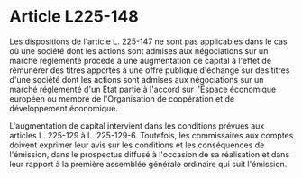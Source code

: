 # Article L225-148

Les dispositions de l'article L. 225-147 ne sont pas applicables dans le cas où une société dont les actions sont admises aux négociations sur un marché réglementé procède à une augmentation de capital à l'effet de rémunérer des titres apportés à une offre publique d'échange sur des titres d'une société dont les actions sont admises aux négociations sur un marché réglementé d'un Etat partie à l'accord sur l'Espace économique européen ou membre de l'Organisation de coopération et de développement économique.

L'augmentation de capital intervient dans les conditions prévues aux articles L. 225-129 à L. 225-129-6. Toutefois, les commissaires aux comptes doivent exprimer leur avis sur les conditions et les conséquences de l'émission, dans le prospectus diffusé à l'occasion de sa réalisation et dans leur rapport à la première assemblée générale ordinaire qui suit l'émission.
